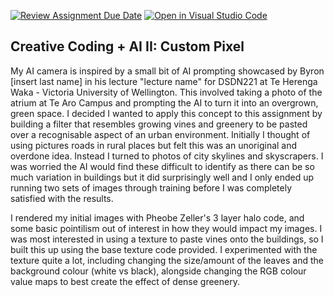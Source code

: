 [![Review Assignment Due Date](https://classroom.github.com/assets/deadline-readme-button-22041afd0340ce965d47ae6ef1cefeee28c7c493a6346c4f15d667ab976d596c.svg)](https://classroom.github.com/a/jTsmcDjg)
[![Open in Visual Studio Code](https://classroom.github.com/assets/open-in-vscode-2e0aaae1b6195c2367325f4f02e2d04e9abb55f0b24a779b69b11b9e10269abc.svg)](https://classroom.github.com/online_ide?assignment_repo_id=19453216&assignment_repo_type=AssignmentRepo)
## Creative Coding + AI II: Custom Pixel

My AI camera is inspired by a small bit of AI prompting showcased by Byron [insert last name] in his lecture "lecture name" for DSDN221 at Te Herenga Waka - Victoria University of Wellington. This involved taking a photo of the atrium at Te Aro Campus and prompting the AI to turn it into an overgrown, green space. I decided I wanted to apply this concept to this assignment by building a filter that resembles growing vines and greenery to be pasted over a recognisable aspect of an urban environment. Initially I thought of using pictures roads in rural places but felt this was an unoriginal and overdone idea. Instead I turned to photos of city skylines and skyscrapers. I was worried the AI would find these difficult to identify as there can be so much variation in buildings but it did surprisingly well and I only ended up running two sets of images through training before I was completely satisfied with the results.

I rendered my initial images with Pheobe Zeller's 3 layer halo code, and some basic pointilism out of interest in how they would impact my images. I was most interested in using a texture to paste vines onto the buildings, so I built this up using the base texture code provided. I experimented with the texture quite a lot, including changing the size/amount of the leaves and the background colour (white vs black), alongside changing the RGB colour value maps to best create the effect of dense greenery.
